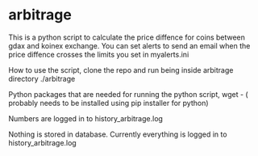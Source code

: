 # arbitrage

This is a python script to calculate the price diffence for coins between gdax and koinex exchange.
You can set alerts to send an email when the price diffence crosses the limits you set in myalerts.ini

How to use the script,
clone the repo and run being inside arbitrage directory
./arbitrage

Python packages that are needed for running the python script,
wget -  ( probably needs to be installed using pip installer for python)

Numbers are logged in to history_arbitrage.log

Nothing is stored in database. Currently everything is logged in to history_arbitrage.log

